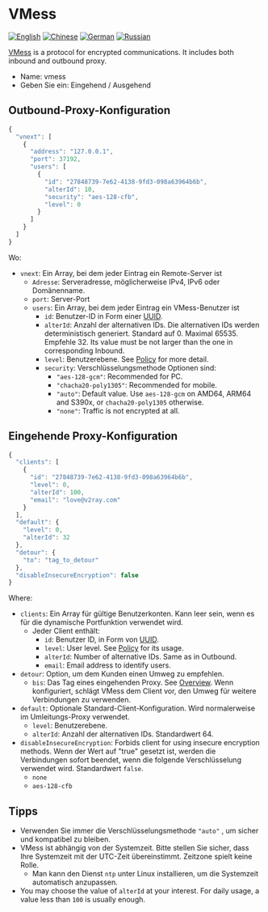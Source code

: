 # VMess

[![English](../../resources/english.svg)](https://www.v2ray.com/en/configuration/protocols/vmess.html) [![Chinese](../../resources/chinese.svg)](https://www.v2ray.com/chapter_02/protocols/vmess.html) [![German](../../resources/german.svg)](https://www.v2ray.com/de/configuration/protocols/vmess.html) [![Russian](../../resources/russian.svg)](https://www.v2ray.com/ru/configuration/protocols/vmess.html)

[VMess](https://www.v2ray.com/eng/protocols/vmess.html) is a protocol for encrypted communications. It includes both inbound and outbound proxy.

* Name: vmess
* Geben Sie ein: Eingehend / Ausgehend

## Outbound-Proxy-Konfiguration

```javascript
{
  "vnext": [
    {
      "address": "127.0.0.1",
      "port": 37192,
      "users": [
        {
          "id": "27848739-7e62-4138-9fd3-098a63964b6b",
          "alterId": 10,
          "security": "aes-128-cfb",
          "level": 0
        }
      ]
    }
  ]
}
```

Wo:

* `vnext`: Ein Array, bei dem jeder Eintrag ein Remote-Server ist 
  * `Adresse`: Serveradresse, möglicherweise IPv4, IPv6 oder Domänenname.
  * `port`: Server-Port
  * `users`: Ein Array, bei dem jeder Eintrag ein VMess-Benutzer ist 
    * `id`: Benutzer-ID in Form einer [UUID](https://en.wikipedia.org/wiki/Universally_unique_identifier).
    * `alterId`: Anzahl der alternativen IDs. Die alternativen IDs werden deterministisch generiert. Standard auf 0. Maximal 65535. Empfehle 32. Its value must be not larger than the one in corresponding Inbound.
    * `level`: Benutzerebene. See [Policy](../policy.md) for more detail.
    * `security`: Verschlüsselungsmethode Optionen sind: 
      * `"aes-128-gcm"`: Recommended for PC.
      * `"chacha20-poly1305"`: Recommended for mobile.
      * `"auto"`: Default value. Use `aes-128-gcm` on AMD64, ARM64 and S390x, or `chacha20-poly1305` otherwise.
      * `"none"`: Traffic is not encrypted at all.

## Eingehende Proxy-Konfiguration

```javascript
{
  "clients": [
    {
      "id": "27848739-7e62-4138-9fd3-098a63964b6b",
      "level": 0,
      "alterId": 100,
      "email": "love@v2ray.com"
    }
  ],
  "default": {
    "level": 0,
    "alterId": 32
  },
  "detour": {
    "to": "tag_to_detour"
  },
  "disableInsecureEncryption": false
}
```

Where:

* `clients`: Ein Array für gültige Benutzerkonten. Kann leer sein, wenn es für die dynamische Portfunktion verwendet wird. 
  * Jeder Client enthält: 
    * `id`: Benutzer ID, in Form von [UUID](https://en.wikipedia.org/wiki/Universally_unique_identifier).
    * `level`: User level. See [Policy](../policy.md) for its usage.
    * `alterId`: Number of alternative IDs. Same as in Outbound.
    * `email`: Email address to identify users.
* `detour`: Option, um dem Kunden einen Umweg zu empfehlen. 
  * `bis`: Das Tag eines eingehenden Proxy. See [Overview](../protocols.md). Wenn konfiguriert, schlägt VMess dem Client vor, den Umweg für weitere Verbindungen zu verwenden.
* `default`: Optionale Standard-Client-Konfiguration. Wird normalerweise im Umleitungs-Proxy verwendet. 
  * `level`: Benutzerebene.
  * `alterId`: Anzahl der alternativen IDs. Standardwert 64.
* `disableInsecureEncryption`: Forbids client for using insecure encryption methods. Wenn der Wert auf "true" gesetzt ist, werden die Verbindungen sofort beendet, wenn die folgende Verschlüsselung verwendet wird. Standardwert `false`. 
  * `none`
  * `aes-128-cfb`

## Tipps

* Verwenden Sie immer die Verschlüsselungsmethode `"auto"` , um sicher und kompatibel zu bleiben.
* VMess ist abhängig von der Systemzeit. Bitte stellen Sie sicher, dass Ihre Systemzeit mit der UTC-Zeit übereinstimmt. Zeitzone spielt keine Rolle. 
  * Man kann den Dienst `ntp` unter Linux installieren, um die Systemzeit automatisch anzupassen.
* You may choose the value of `alterId` at your interest. For daily usage, a value less than `100` is usually enough.